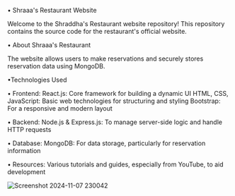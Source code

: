 • Shraaa's Restaurant Website

Welcome to the Shraddha's Restaurant website repository! This repository contains the source code for the restaurant's official website.

• About Shraaa's Restaurant

The website allows users to make reservations and securely stores reservation data using MongoDB.

•Technologies Used

• Frontend:
React.js: Core framework for building a dynamic UI
HTML, CSS, JavaScript: Basic web technologies for structuring and styling
Bootstrap: For a responsive and modern layout

• Backend:
Node.js & Express.js: To manage server-side logic and handle HTTP requests

• Database:
MongoDB: For data storage, particularly for reservation information

• Resources:
Various tutorials and guides, especially from YouTube, to aid development


![Screenshot 2024-11-07 230042](https://github.com/user-attachments/assets/d63d937e-93b7-40f7-bb48-299a0952eb2c)


